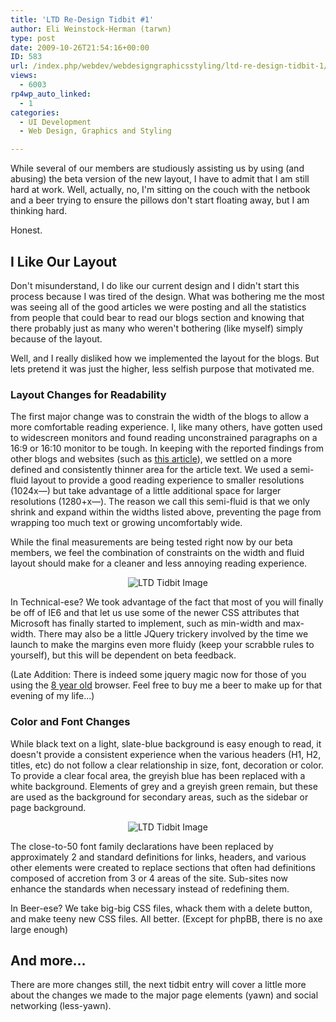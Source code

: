 ```yaml
---
title: 'LTD Re-Design Tidbit #1'
author: Eli Weinstock-Herman (tarwn)
type: post
date: 2009-10-26T21:54:16+00:00
ID: 583
url: /index.php/webdev/webdesigngraphicsstyling/ltd-re-design-tidbit-1/
views:
  - 6003
rp4wp_auto_linked:
  - 1
categories:
  - UI Development
  - Web Design, Graphics and Styling

---
```

While several of our members are studiously assisting us by using (and abusing) the beta version of the new layout, I have to admit that I am still hard at work. Well, actually, no, I'm sitting on the couch with the netbook and a beer trying to ensure the pillows don't start floating away, but I am thinking hard.
  
Honest.

## I Like Our Layout

Don't misunderstand, I do like our current design and I didn't start this process because I was tired of the design. What was bothering me the most was seeing all of the good articles we were posting and all the statistics from people that could bear to read our blogs section and knowing that there probably just as many who weren't bothering (like myself) simply because of the layout.
  
Well, and I really disliked how we implemented the layout for the blogs. But lets pretend it was just the higher, less selfish purpose that motivated me.

### Layout Changes for Readability

The first major change was to constrain the width of the blogs to allow a more comfortable reading experience. I, like many others, have gotten used to widescreen monitors and found reading unconstrained paragraphs on a 16:9 or 16:10 monitor to be tough. In keeping with the reported findings from other blogs and websites (such as [this article][1]), we settled on a more defined and consistently thinner area for the article text. We used a semi-fluid layout to provide a good reading experience to smaller resolutions (1024x—) but take advantage of a little additional space for larger resolutions (1280+x—). The reason we call this semi-fluid is that we only shrink and expand within the widths listed above, preventing the page from wrapping too much text or growing uncomfortably wide.

While the final measurements are being tested right now by our beta members, we feel the combination of constraints on the width and fluid layout should make for a cleaner and less annoying reading experience. 

<center>
  <img src="http://www.tiernok.com/downloads/LTD/Tidbit_7.png" alt="LTD Tidbit Image" />
</center>

In Technical-ese? We took advantage of the fact that most of you will finally be off of IE6 and that let us use some of the newer CSS attributes that Microsoft has finally started to implement, such as min-width and max-width. There may also be a little JQuery trickery involved by the time we launch to make the margins even more fluidy (keep your scrabble rules to yourself), but this will be dependent on beta feedback.

(Late Addition: There is indeed some jquery magic now for those of you using the [8 year old][2] browser. Feel free to buy me a beer to make up for that evening of my life...)

### Color and Font Changes

While black text on a light, slate-blue background is easy enough to read, it doesn't provide a consistent experience when the various headers (H1, H2, titles, etc) do not follow a clear relationship in size, font, decoration or color. To provide a clear focal area, the greyish blue has been replaced with a white background. Elements of grey and a greyish green remain, but these are used as the background for secondary areas, such as the sidebar or page background.

<center>
  <img src="http://www.tiernok.com/downloads/LTD/Tidbit_8.png" alt="LTD Tidbit Image" />
</center>

The close-to-50 font family declarations have been replaced by approximately 2 and standard definitions for links, headers, and various other elements were created to replace sections that often had definitions composed of accretion from 3 or 4 areas of the site. Sub-sites now enhance the standards when necessary instead of redefining them.

In Beer-ese? We take big-big CSS files, whack them with a delete button, and make teeny new CSS files. All better. (Except for phpBB, there is no axe large enough)

## And more...

There are more changes still, the next tidbit entry will cover a little more about the changes we made to the major page elements (yawn) and social networking (less-yawn).

 [1]: http://www.smashingmagazine.com/2009/08/20/typographic-design-survey-best-practices-from-the-best-blogs/
 [2]: http://en.wikipedia.org/wiki/Internet_Explorer_6